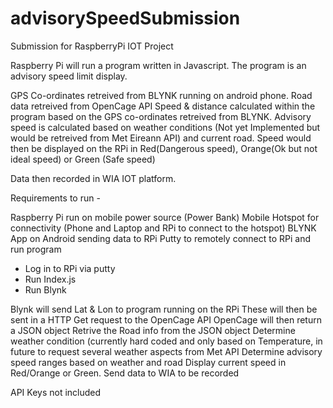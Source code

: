 # advisorySpeedSubmission
Submission for RaspberryPi IOT Project

Raspberry Pi will run a program written in Javascript. The program is an advisory speed limit display. 

GPS Co-ordinates retreived from BLYNK running on android phone. 
Road data retreived from OpenCage API
Speed & distance calculated within the program based on the GPS co-ordinates retreived from BLYNK.
Advisory speed is calculated based on weather conditions (Not yet Implemented but would be retreived from Met Eireann API) and current road. Speed would then be displayed on the RPi in Red(Dangerous speed), Orange(Ok but not ideal speed)  or Green (Safe speed)

Data then recorded in WIA IOT platform. 

Requirements to run - 

Raspberry Pi run on mobile power source (Power Bank)
Mobile Hotspot for connectivity (Phone and Laptop and RPi to connect to the hotspot)
BLYNK App on Android sending data to RPi
Putty to remotely connect to RPi and run program

- Log in to RPi via putty
- Run Index.js
- Run Blynk

Blynk will send Lat & Lon to program running on the RPi
These will then be sent in a HTTP Get request to the OpenCage API
OpenCage will then return a JSON object
Retrive the Road info from the JSON object
Determine weather condition (currently hard coded and only based on Temperature, in future to request several weather aspects from Met API
Determine advisory speed ranges based on weather and road
Display current speed in Red/Orange or Green. 
Send data to WIA to be recorded


API Keys not included
